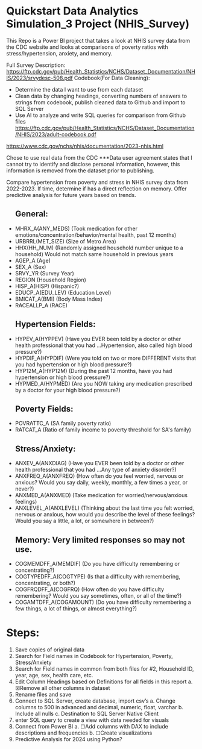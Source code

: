 <h1>Quickstart Data Analytics Simulation_3 Project (NHIS_Survey)</h1>
 <p>This Repo is a Power BI project that takes a look at NHIS survey data from the CDC website and looks at comparisons of poverty ratios with stress/hypertension, anxiety, and memory.</p>

Full Survey Description:
https://ftp.cdc.gov/pub/Health_Statistics/NCHS/Dataset_Documentation/NHIS/2023/srvydesc-508.pdf
Codebook(For Data Cleaning):
-	Determine the data I want to use from each dataset
-	Clean data by changing headings, converting numbers of answers to strings from codebook, publish cleaned data to Github and import to SQL Server
-	Use AI to analyze and write SQL queries for comparison from Github files
https://ftp.cdc.gov/pub/Health_Statistics/NCHS/Dataset_Documentation/NHIS/2023/adult-codebook.pdf


https://www.cdc.gov/nchs/nhis/documentation/2023-nhis.html

Chose to use real data from the CDC 
***Data user agreement states that I cannot try to identify and disclose personal information, however, this information is removed from the dataset prior to publishing.


Compare hypertension from poverty and stress in NHIS survey data from 2022-2023. If time, determine if has a direct reflection on memory. Offer predictive analysis for future years based on trends.

<ul>
<h2>General:</h2>
<li>MHRX_A(ANY_MEDS) (Took medication for other emotions/concentration/behavior/mental health, past 12 months)</li>
<li>URBRRL(MET_SIZE) (Size of Metro Area)</li>
<li>HHX(HH_NUM) (Randomly assigned household number unique to a household) Would not match same household in previous years</li>
<li>AGEP_A (Age)</li>
<li>SEX_A (Sex)</li>
<li>SRVY_YR (Survey Year)</li>
<li>REGION (Household Region)</li>
<li>HISP_A(HISP) (Hispanic?)</li>
<li>EDUCP_A(EDU_LEV) (Education Level)</li>
<li>BMICAT_A(BMI) (Body Mass Index)</li>
<li>RACEALLP_A (RACE)</li>

<h2>Hypertension Fields:</h2>

<li>HYPEV_A(HYPPEV)  (Have you EVER been told by a doctor or other health professional that you had ...Hypertension, also called high blood pressure?)</li>
<li>HYPDIF_A(HYPDIF) (Were you told on two or more DIFFERENT visits that you had hypertension or high blood pressure?)</li>
<li>HYP12M_A(HYP12M) (During the past 12 months, have you had hypertension or high blood pressure?)</li>
<li>HYPMED_A(HYPMED) (Are you NOW taking any medication prescribed by a doctor for your high blood pressure?)</li>

<h2>Poverty Fields:</h2>

<li>POVRATTC_A (SA family poverty ratio) </li>
<li>RATCAT_A (Ratio of family income to poverty threshold for SA's family)</li>

<h2>Stress/Anxiety:</h2>

<li>ANXEV_A(ANXDIAG) (Have you EVER been told by a doctor or other health professional that you had ...Any type of anxiety disorder?)</li>
<li>ANXFREQ_A(ANXFREQ) (How often do you feel worried, nervous or anxious? Would you say daily, weekly, monthly, a few times a year, or never?)</li>
<li>ANXMED_A(ANXMED) (Take medication for worried/nervous/anxious feelings)</li>
<li>ANXLEVEL_A(ANXLEVEL) (Thinking about the last time you felt worried, nervous or anxious, how would you describe the level of these feelings? Would you say a little, a lot, or somewhere in between?)</li>

<h2>Memory: Very limited responses so may not use.</h2>

<li>COGMEMDFF_A(MEMDIF) (Do you have difficulty remembering or concentrating?)</li>
<li>COGTYPEDFF_A(COGTYPE) (Is that a difficulty with remembering, concentrating, or both?)</li>
<li>COGFRQDFF_A(COGFRQ) (How often do you have difficulty remembering? Would you say sometimes, often, or all of the time?)</li>
<li>COGAMTDFF_A(COGAMOUNT) (Do you have difficulty remembering a few things, a lot of things, or almost everything?)</li>

</ul>

<h1>Steps:</h1>
<ol>
<li>Save copies of original data</li>
<li>Search for Field names in Codebook for Hypertension, Poverty, Stress/Anxiety</li>
<li>Search for Field names in common from both files for #2, Household ID, year, age, sex, health care, etc.</li>
<li>Edit Column Headings based on Definitions for all fields in this report
a.	☒Remove all other columns in dataset</li>
<li>Rename files and save</li>
<li>Connect to SQL Server, create database, import csv’s
a.	Change columns to 500 in advanced and decimal, numeric, float, varchar
b.	Include all nulls
c.	Destination to SQL Server Native Client</li>
<li>enter SQL query to create a view with data needed for visuals</li>
<li>Connect from Power BI 
a.	☐Add columns with DAX to include descriptions and frequencies
b.	☐Create visualizations</li>
<li>Predictive Analysis for 2024 using Python?</li>
</ol>
